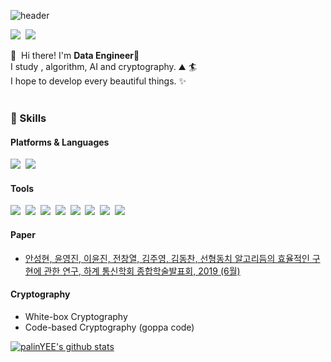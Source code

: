 ![header](https://capsule-render.vercel.app/api?type=soft&color=auto&height=150&section=header&text=YeoungjinYoon&fontSize=70&animation=twinkling)
<p>
  <a href="mailto:alwns28@kookmin.ac.kr" target="_blank"><img src="https://img.shields.io/badge/alwns28@kookmin.ac.kr-EA4335?style=flat-square&logo=Gmail&logoColor=white"/></a>&nbsp
  <a href="https://www.instagram.com/yunyeongjin6126/"><img src="https://img.shields.io/badge/yunyeongjin6126-E4405F?style=flat-square&logo=Instagram&logoColor=white&link=https://www.instagram.com/yunyeongjin6126/"/></a>&nbsp
</p>

<p>
  👋&nbsp; Hi there! I'm <b>Data Engineer</b>🚀<br/>
  I study , algorithm, AI and cryptography. ⛰ 🏄<br/>
  I hope to develop every beautiful things. ✨ <br/><br/>
</p>

### 💪 Skills
#### Platforms & Languages
<p>
  <img src="https://img.shields.io/badge/Python-3766AB?style=flat-square&logo=Python&logoColor=white"/></a>&nbsp 
  <img src="https://img.shields.io/badge/C-A8B9CC?style=flat-square&logo=C&logoColor=white"/></a>&nbsp 
</p>

#### Tools
<p>
  <img src="https://img.shields.io/badge/elasticsearch-005571?style=flat-square&logo=elasticsearch&logoColor=white"/></a>&nbsp
  <img src="https://img.shields.io/badge/kibana-055661?style=flat-square&logo=kibana&logoColor=white"/></a>&nbsp
  <img src="https://img.shields.io/badge/docker-blueviolet?style=flat-square&logo=docker&logoColor=white"/></a>&nbsp
  <img src="https://img.shields.io/badge/jenkins-informational?style=flat-square&logo=jenkins&logoColor=white"/></a>&nbsp
  <img src="https://img.shields.io/badge/rabbitmq-9cf?style=flat-square&logo=rabbitmq&logoColor=white"/></a>&nbsp
  <img src="https://img.shields.io/badge/neo4j-red?style=flat-square&logo=neo4j&logoColor=white"/></a>&nbsp
  <img src="https://img.shields.io/badge/Git-F05032?style=flat-square&logo=Git&logoColor=white"/>&nbsp
  <img src="https://img.shields.io/badge/Latex-F05032?style=flat-square&logo=latex&logoColor=white"/>&nbsp
</p>

#### Paper
- [안성현, 윤영진, 이윤진, 전창열, 김주영, 김동찬, 선형동치 알고리듬의 효율적인 구현에 관한 연구, 하계 통신학회 종합학술발표회, 2019 (6월)][paper_1]

#### Cryptography
- White-box Cryptography
- Code-based Cryptography (goppa code) 

[![palinYEE's github stats](https://github-readme-stats.vercel.app/api?username=palinyee)](https://github.com/palinYEE/github-readme-stats)

[paper_1]: https://www.dbpia.co.kr/journal/articleDetail?nodeId=NODE09234683
